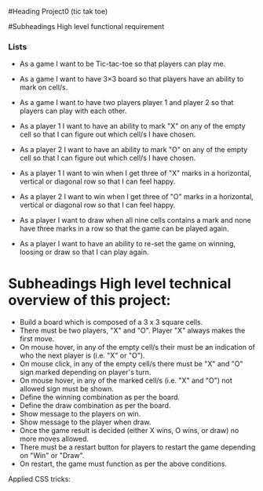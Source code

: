 
#Heading Project0 (tic tak toe)

#Subheadings High level functional requirement

### Lists

* As a game
I want to be Tic-tac-toe
so that players can play me.

* As a game
I want to have 3×3 board
so that players have an ability to mark on cell/s.

* As a game
I want to have two players player 1 and player 2
so that players can play with each other.

* As a player 1
I want to have an ability to mark "X" on any of the empty cell
so that I can figure out which cell/s I have chosen.

* As a player 2
I want to have an ability to mark "O" on any of the empty cell
so that I can figure out which cell/s I have chosen.

* As a player 1
I want to win when I get three of "X" marks in a horizontal, vertical or diagonal row
so that I can feel happy.

* As a player 2
I want to win when I get three of "O" marks in a horizontal, vertical or diagonal row
so that I can feel happy.

* As a player
I want to draw when all nine cells contains a mark and none have three marks in a row
so that the game can be played again.

* As a player
I want to have an ability to re-set the game on winning, loosing or draw
so that I can play again.


# Subheadings High level technical overview of this project:

* Build a board which is composed of a 3 x 3 square cells.
* There must be two players, "X" and "O". Player "X" always makes the first move.
* On mouse hover, in any of the empty cell/s their must be an indication of who the next player is (i.e. "X" or "O").
* On mouse click, in any of the empty cell/s there must be "X" and "O" sign marked depending on player's turn.
* On mouse hover, in any of the marked cell/s (i.e. "X" and "O") not allowed sign must be shown.
* Define the winning combination as per the board.
* Define the draw combination as per the board.
* Show message to the players on win.
* Show message to the player when draw.
* Once the game result is decided (either X wins, O wins, or draw) no more moves allowed.
* There must be a restart button for players to restart the game depending on "Win" or "Draw".
* On restart, the game must function as per the above conditions.

Applied CSS tricks:
